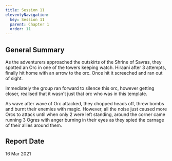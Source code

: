 ```yaml
---
title: Session 11
eleventyNavigation:
  key: Session 11
  parent: Chapter 1
  order: 11
---
```


## General Summary

As the adventurers approached the outskirts of the Shrine of Savras, they spotted an Orc in one of the towers keeping watch. Hiraani after 3 attempts, finally hit home with an arrow to the orc. Once hit it screeched and ran out of sight.  

 Immediately the group ran forward to silence this orc, however getting closer, realised that it wasn't just that orc who was in this template.  

 As wave after wave of Orc attacked, they chopped heads off, threw bombs and burnt their enemies with magic. However, all the noise just caused more Orcs to attack until when only 2 were left standing, around the corner came running 3 Ogres with anger burning in their eyes as they spied the carnage of their allies around them.

## Report Date

16 Mar 2021
